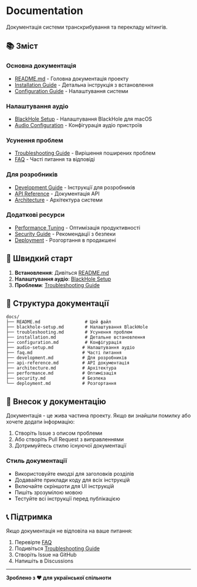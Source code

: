 # Documentation

Документація системи транскрибування та перекладу мітингів.

## 📚 Зміст

### Основна документація
- [README.md](../README.md) - Головна документація проекту
- [Installation Guide](installation.md) - Детальна інструкція з встановлення
- [Configuration Guide](configuration.md) - Налаштування системи

### Налаштування аудіо
- [BlackHole Setup](blackhole-setup.md) - Налаштування BlackHole для macOS
- [Audio Configuration](audio-setup.md) - Конфігурація аудіо пристроїв

### Усунення проблем
- [Troubleshooting Guide](troubleshooting.md) - Вирішення поширених проблем
- [FAQ](faq.md) - Часті питання та відповіді

### Для розробників
- [Development Guide](development.md) - Інструкції для розробників
- [API Reference](api-reference.md) - Документація API
- [Architecture](architecture.md) - Архітектура системи

### Додаткові ресурси
- [Performance Tuning](performance.md) - Оптимізація продуктивності
- [Security Guide](security.md) - Рекомендації з безпеки
- [Deployment](deployment.md) - Розгортання в продакшені

## 🚀 Швидкий старт

1. **Встановлення**: Дивіться [README.md](../README.md#-швидкий-старт)
2. **Налаштування аудіо**: [BlackHole Setup](blackhole-setup.md)
3. **Проблеми**: [Troubleshooting Guide](troubleshooting.md)

## 📖 Структура документації

```
docs/
├── README.md                 # Цей файл
├── blackhole-setup.md        # Налаштування BlackHole
├── troubleshooting.md        # Усунення проблем
├── installation.md           # Детальне встановлення
├── configuration.md          # Конфігурація
├── audio-setup.md           # Налаштування аудіо
├── faq.md                   # Часті питання
├── development.md           # Для розробників
├── api-reference.md         # API документація
├── architecture.md          # Архітектура
├── performance.md           # Оптимізація
├── security.md              # Безпека
└── deployment.md            # Розгортання
```

## 🤝 Внесок у документацію

Документація - це жива частина проекту. Якщо ви знайшли помилку або хочете додати інформацію:

1. Створіть Issue з описом проблеми
2. Або створіть Pull Request з виправленнями
3. Дотримуйтесь стилю існуючої документації

### Стиль документації

- Використовуйте емодзі для заголовків розділів
- Додавайте приклади коду для всіх інструкцій
- Включайте скріншоти для UI інструкцій
- Пишіть зрозумілою мовою
- Тестуйте всі інструкції перед публікацією

## 📞 Підтримка

Якщо документація не відповіла на ваше питання:

1. Перевірте [FAQ](faq.md)
2. Подивіться [Troubleshooting Guide](troubleshooting.md)
3. Створіть Issue на GitHub
4. Напишіть в Discussions

---

**Зроблено з ❤️ для української спільноти**